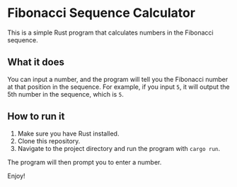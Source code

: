 # Fibonacci Sequence Calculator

This is a simple Rust program that calculates numbers in the Fibonacci sequence.

## What it does

You can input a number, and the program will tell you the Fibonacci number at that position in the sequence. For example, if you input `5`, it will output the 5th number in the sequence, which is `5`.

## How to run it

1.  Make sure you have Rust installed.
2.  Clone this repository.
3.  Navigate to the project directory and run the program with `cargo run`.

The program will then prompt you to enter a number.

Enjoy!